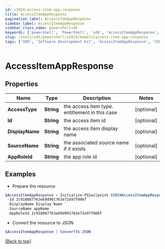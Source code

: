 ```yaml
---
id: v2024-access-item-app-response
title: AccessItemAppResponse
pagination_label: AccessItemAppResponse
sidebar_label: AccessItemAppResponse
sidebar_class_name: powershellsdk
keywords: ['powershell', 'PowerShell', 'sdk', 'AccessItemAppResponse', 'V2024AccessItemAppResponse'] 
slug: /tools/sdk/powershell/v2024/models/access-item-app-response
tags: ['SDK', 'Software Development Kit', 'AccessItemAppResponse', 'V2024AccessItemAppResponse']
---
```



# AccessItemAppResponse

## Properties

Name | Type | Description | Notes
------------ | ------------- | ------------- | -------------
**AccessType** | **String** | the access item type. entitlement in this case | [optional] 
**Id** | **String** | the access item id | [optional] 
**DisplayName** | **String** | the access item display name | [optional] 
**SourceName** | **String** | the associated source name if it exists | [optional] 
**AppRoleId** | **String** | the app role id | [optional] 

## Examples

- Prepare the resource
```powershell
$AccessItemAppResponse = Initialize-PSSailpoint.V2024AccessItemAppResponse  -AccessType app `
 -Id 2c918087763e69d901763e72e97f006f `
 -DisplayName Display Name `
 -SourceName appName `
 -AppRoleId 2c918087763e69d901763e72e97f006f
```

- Convert the resource to JSON
```powershell
$AccessItemAppResponse | ConvertTo-JSON
```


[[Back to top]](#) 

